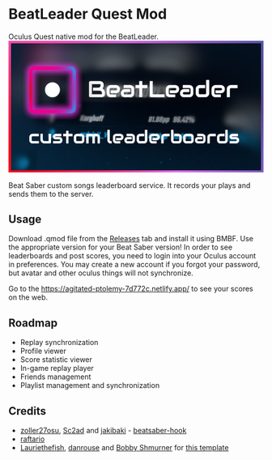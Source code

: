 # BeatLeader Quest Mod

Oculus Quest native mod for the BeatLeader.
![cover](./cover.png)

Beat Saber custom songs leaderboard service. It records your plays and sends them to the server.

## Usage

Download .qmod file from the [Releases](/releases) tab and install it using BMBF. Use the appropriate version for your Beat Saber version!
In order to see leaderboards and post scores, you need to login into your Oculus account in preferences. You may create a new account if you forgot your password, but avatar and other oculus things will not synchronize.

Go to the https://agitated-ptolemy-7d772c.netlify.app/ to see your scores on the web.

## Roadmap

- Replay synchronization
- Profile viewer
- Score statistic viewer
- In-game replay player
- Friends management
- Playlist management and synchronization

## Credits

* [zoller27osu](https://github.com/zoller27osu), [Sc2ad](https://github.com/Sc2ad) and [jakibaki](https://github.com/jakibaki) - [beatsaber-hook](https://github.com/sc2ad/beatsaber-hook)
* [raftario](https://github.com/raftario)
* [Lauriethefish](https://github.com/Lauriethefish), [danrouse](https://github.com/danrouse) and [Bobby Shmurner](https://github.com/BobbyShmurner) for [this template](https://github.com/Lauriethefish/quest-mod-template)
